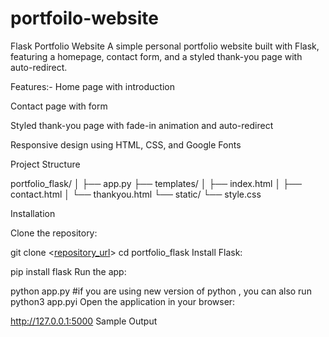 # portfoilo-website
Flask Portfolio Website
A simple personal portfolio website built with Flask, featuring a homepage, contact form, and a styled thank-you page with auto-redirect.

Features:-
Home page with introduction

Contact page with form

Styled thank-you page with fade-in animation and auto-redirect

Responsive design using HTML, CSS, and Google Fonts

Project Structure

portfolio_flask/
│
├── app.py
├── templates/
│   ├── index.html
│   ├── contact.html
│   └── thankyou.html
└── static/
    └── style.css
    
Installation

Clone the repository:

git clone <[repository_url](https://github.com/Madhumad36/portofolio_flask_website)>
cd portfolio_flask
Install Flask:

pip install flask
Run the app:

python app.py
#if you are using new version of python , you can also run
python3 app.pyi 
Open the application in your browser:

http://127.0.0.1:5000
Sample Output
